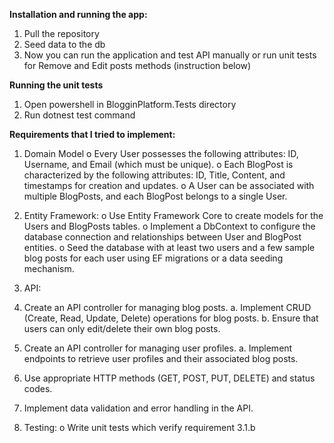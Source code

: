 **Installation and running the app:**
1. Pull the repository
2. Seed data to the db
3. Now you can run the application and test API manually or run unit tests for Remove and Edit posts methods (instruction below)

**Running the unit tests** 
1. Open powershell in BlogginPlatform.Tests directory
2. Run dotnest test command

**Requirements that I tried to implement:**
1.	Domain Model
o	Every User possesses the following attributes: ID, Username, and Email (which must be unique).
o	Each BlogPost is characterized by the following attributes: ID, Title, Content, and timestamps for creation and updates.
o	A User can be associated with multiple BlogPosts, and each BlogPost belongs to a single User.

2. Entity Framework:
o	Use Entity Framework Core to create models for the Users and BlogPosts tables.
o	Implement a DbContext to configure the database connection and relationships between User and BlogPost entities.
o	Seed the database with at least two users and a few sample blog posts for each user using EF migrations or a data seeding mechanism.

3. API:
1.	Create an API controller for managing blog posts.
  a.	Implement CRUD (Create, Read, Update, Delete) operations for blog posts.
  b.	Ensure that users can only edit/delete their own blog posts.
2.	Create an API controller for managing user profiles.
  a.	Implement endpoints to retrieve user profiles and their associated blog posts.
3.	Use appropriate HTTP methods (GET, POST, PUT, DELETE) and status codes.
4.	Implement data validation and error handling in the API.

4. Testing:
o	Write unit tests which verify requirement 3.1.b

